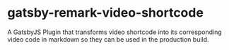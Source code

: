 # gatsby-remark-video-shortcode

A GatsbyJS Plugin that transforms video shortcode into its corresponding video code in markdown so they can be used in the production build.

